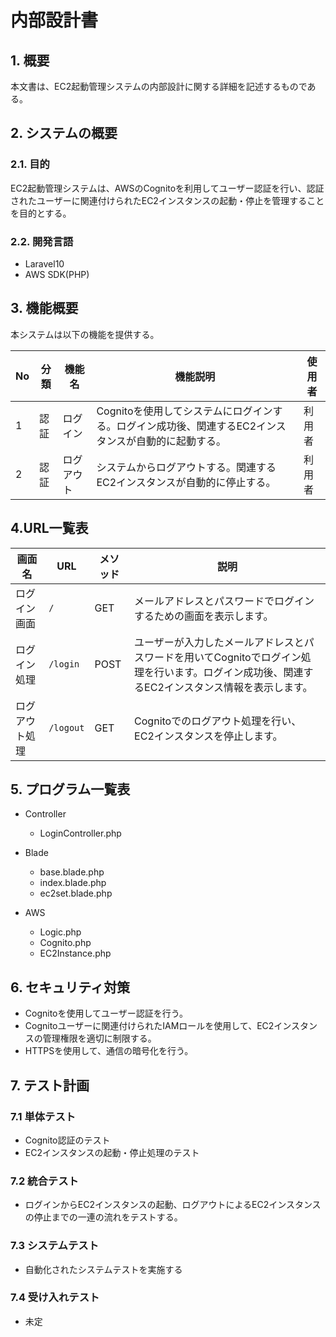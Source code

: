 # 内部設計書

## 1. 概要

本文書は、EC2起動管理システムの内部設計に関する詳細を記述するものである。

## 2. システムの概要

### 2.1. 目的

EC2起動管理システムは、AWSのCognitoを利用してユーザー認証を行い、認証されたユーザーに関連付けられたEC2インスタンスの起動・停止を管理することを目的とする。

### 2.2. 開発言語

- Laravel10
- AWS SDK(PHP)

## 3. 機能概要
本システムは以下の機能を提供する。

| No | 分類     | 機能名     | 機能説明                                                                                   | 使用者 |
|----|----------|------------|-------------------------------------------------------------------------------------------|-------|
| 1  | 認証     | ログイン   | Cognitoを使用してシステムにログインする。ログイン成功後、関連するEC2インスタンスが自動的に起動する。 | 利用者 |
| 2  | 認証     | ログアウト | システムからログアウトする。関連するEC2インスタンスが自動的に停止する。                     | 利用者 |

## 4.URL一覧表

| 画面名       | URL      | メソッド | 説明                                           |
|--------------|----------|----------|-----------------------------------------------|
| ログイン画面 | `/`      | GET      | メールアドレスとパスワードでログインするための画面を表示します。 |
| ログイン処理 | `/login` | POST     | ユーザーが入力したメールアドレスとパスワードを用いてCognitoでログイン処理を行います。ログイン成功後、関連するEC2インスタンス情報を表示します。 |
| ログアウト処理| `/logout`| GET     | Cognitoでのログアウト処理を行い、EC2インスタンスを停止します。 |

## 5. プログラム一覧表

- Controller
  - LoginController.php 

- Blade
  - base.blade.php
  - index.blade.php
  - ec2set.blade.php

- AWS
  - Logic.php
  - Cognito.php
  - EC2Instance.php

## 6. セキュリティ対策

- Cognitoを使用してユーザー認証を行う。
- Cognitoユーザーに関連付けられたIAMロールを使用して、EC2インスタンスの管理権限を適切に制限する。
- HTTPSを使用して、通信の暗号化を行う。

## 7. テスト計画

### 7.1 単体テスト

- Cognito認証のテスト
- EC2インスタンスの起動・停止処理のテスト

### 7.2 統合テスト

- ログインからEC2インスタンスの起動、ログアウトによるEC2インスタンスの停止までの一連の流れをテストする。

### 7.3 システムテスト

- 自動化されたシステムテストを実施する

### 7.4 受け入れテスト

- 未定


